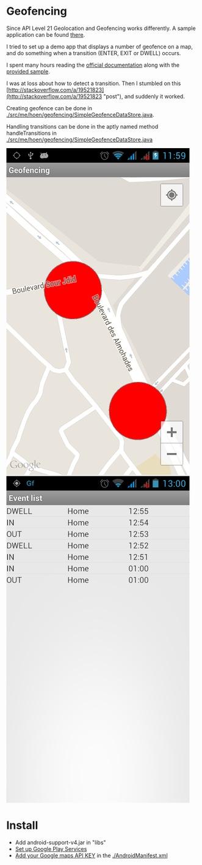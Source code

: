 # Geofencing #

Since API Level 21 Geolocation and Geofencing works differently. A sample application can be found [there](https://github.com/vhoen/Geofence-21 "Geofence-21").

I tried to set up a demo app that displays a number of geofence on a map, and do something when a transition (ENTER, EXIT or DWELL) occurs. 

I spent many hours reading the [official documentation](http://developer.android.com/training/location/geofencing.html "official documentation")  along with the [provided sample](http://developer.android.com/shareables/training/GeofenceDetection.zip "provided sample"). 

I was at loss about how to detect a transition. Then I stumbled on this [http://stackoverflow.com/a/19521823](http://stackoverflow.com/a/19521823 "post"), and suddenly it worked.

Creating geofence can be done in [./src/me/hoen/geofencing/SimpleGeofenceDataStore.java](./src/me/hoen/geofencing/SimpleGeofenceDataStore.java "SimpleGeofenceDataStore").

Handling transitions can be done in the aptly named method handleTransitions in [./src/me/hoen/geofencing/SimpleGeofenceDataStore.java](./src/me/hoen/geofencing/SimpleGeofenceDataStore.java "SimpleGeofenceDataStore.java")

![Geofences](./screenshots/geofences.png)
![Events](./screenshots/events.png)


# Install #

- Add android-support-v4.jar in "libs"
- [Set up Google Play Services](http://developer.android.com/google/play-services/setup.html "Set up Google Play Services")
- [Add your Google maps API KEY](https://developers.google.com/maps/documentation/android/start#getting_the_google_maps_android_api_v2 "Add your Google maps API KEY") in the [./AndroidManifest.xml](./AndroidManifest.xml "AndroidManifest.xml")

